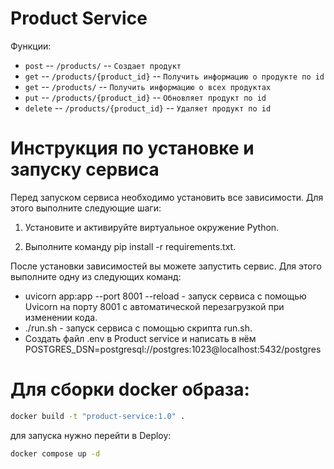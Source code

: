 # Product Service
Функции:

 - `post` -- `/products/` -- `Создает продукт`
 - `get` -- `/products/{product_id}` -- `Получить информацию о продукте по id`
 - `get` -- `/products/` -- `Получить информацию о всех продуктах`
 - `put` -- `/products/{product_id}` -- `Обновляет продукт по id`
 - `delete` -- `/products/{product_id}` -- `Удаляет продукт по id`


# Инструкция по установке и запуску сервиса

Перед запуском сервиса необходимо установить все зависимости. Для этого выполните следующие шаги:

1. Установите и активируйте виртуальное окружение Python.

2. Выполните команду pip install -r requirements.txt.

После установки зависимостей вы можете запустить сервис. Для этого выполните одну из следующих команд:

- uvicorn app:app --port 8001 --reload - запуск сервиса с помощью Uvicorn на порту 8001 с автоматической перезагрузкой при изменении кода.
- ./run.sh - запуск сервиса с помощью скрипта run.sh.
- Создать файл .env в Product service и написать в нём POSTGRES_DSN=postgresql://postgres:1023@localhost:5432/postgres
# Для сборки docker образа:
```bash
docker build -t "product-service:1.0" .
```

для запуска нужно перейти в Deploy:
```bash
docker compose up -d
```
